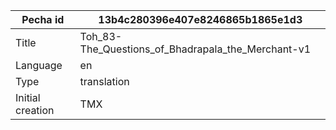 |Pecha id | 13b4c280396e407e8246865b1865e1d3
| --- | --- 
|Title | Toh_83-The_Questions_of_Bhadrapala_the_Merchant-v1 
|Language | en
|Type | translation
|Initial creation | TMX